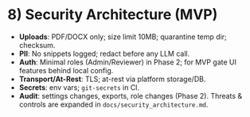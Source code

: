 # 8) Security Architecture (MVP)

* **Uploads**: PDF/DOCX only; size limit 10MB; quarantine temp dir; checksum.
* **PII**: No snippets logged; redact before any LLM call.
* **Auth**: Minimal roles (Admin/Reviewer) in Phase 2; for MVP gate UI features behind local config.
* **Transport/At-Rest**: TLS; at-rest via platform storage/DB.
* **Secrets**: env vars; `git-secrets` in CI.
* **Audit**: settings changes, exports, role changes (Phase 2).
  Threats & controls are expanded in `docs/security_architecture.md`.
